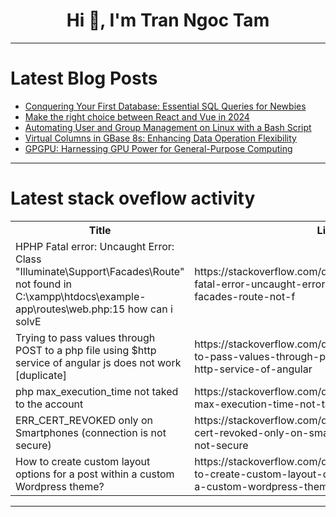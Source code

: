 <h1 align="center">Hi 👋, I'm Tran Ngoc Tam</h1>

---

# Latest Blog Posts 
<!-- BLOG-POST-LIST:START -->
- [Conquering Your First Database: Essential SQL Queries for Newbies](https://dev.to/fizza_c3e734ee2a307cf35e5/conquering-your-first-database-essential-sql-queries-for-newbies-gdl)
- [Make the right choice between React and Vue in 2024](https://dev.to/salscodes/make-the-right-choice-between-react-and-vue-in-2024-3g09)
- [Automating User and Group Management on Linux with a Bash Script](https://dev.to/hellowale/automating-user-and-group-management-on-linux-with-a-bash-script-46gl)
- [Virtual Columns in GBase 8s: Enhancing Data Operation Flexibility](https://dev.to/congcong/virtual-columns-in-gbase-8s-enhancing-data-operation-flexibility-48m)
- [GPGPU: Harnessing GPU Power for General-Purpose Computing](https://dev.to/rajai_kumar/gpgpu-harnessing-gpu-power-for-general-purpose-computing-pc7)
<!-- BLOG-POST-LIST:END -->

---

# Latest stack oveflow activity
<table>
  <tr><th>Title</th><th>Link</th></tr>
  <!-- STACKOVERFLOW:START --><tr><td>HPHP Fatal error: Uncaught Error: Class &quot;Illuminate\Support\Facades\Route&quot; not found in C:\xampp\htdocs\example-app\routes\web.php:15 how can i solvE</td><td>https://stackoverflow.com/questions/78710742/hphp-fatal-error-uncaught-error-class-illuminate-support-facades-route-not-f</td></tr><tr><td>Trying to pass values through POST to a php file using $http service of angular js does not work [duplicate]</td><td>https://stackoverflow.com/questions/78710638/trying-to-pass-values-through-post-to-a-php-file-using-http-service-of-angular</td></tr><tr><td>php max_execution_time not taked to the account</td><td>https://stackoverflow.com/questions/78710531/php-max-execution-time-not-taked-to-the-account</td></tr><tr><td>ERR_CERT_REVOKED only on Smartphones &lpar;connection is not secure&rpar;</td><td>https://stackoverflow.com/questions/78710484/err-cert-revoked-only-on-smartphones-connection-is-not-secure</td></tr><tr><td>How to create custom layout options for a post within a custom Wordpress theme?</td><td>https://stackoverflow.com/questions/78710427/how-to-create-custom-layout-options-for-a-post-within-a-custom-wordpress-theme</td></tr><!-- STACKOVERFLOW:END -->
</table>

---


